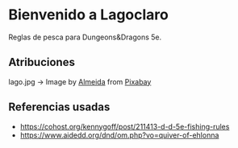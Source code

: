 # Bienvenido a Lagoclaro
Reglas de pesca para Dungeons&amp;Dragons 5e.

## Atribuciones
lago.jpg -> Image by <a href="https://pixabay.com/users/aalmeidah-4277022/?utm_source=link-attribution&utm_medium=referral&utm_campaign=image&utm_content=3606096">Almeida</a> from <a href="https://pixabay.com//?utm_source=link-attribution&utm_medium=referral&utm_campaign=image&utm_content=3606096">Pixabay</a>

## Referencias usadas
* https://cohost.org/kennygoff/post/211413-d-d-5e-fishing-rules
* https://www.aidedd.org/dnd/om.php?vo=quiver-of-ehlonna